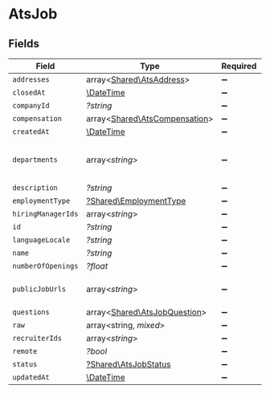 # AtsJob


## Fields

| Field                                                                   | Type                                                                    | Required                                                                | Description                                                             |
| ----------------------------------------------------------------------- | ----------------------------------------------------------------------- | ----------------------------------------------------------------------- | ----------------------------------------------------------------------- |
| `addresses`                                                             | array<[Shared\AtsAddress](../../Models/Shared/AtsAddress.md)>           | :heavy_minus_sign:                                                      | N/A                                                                     |
| `closedAt`                                                              | [\DateTime](https://www.php.net/manual/en/class.datetime.php)           | :heavy_minus_sign:                                                      | N/A                                                                     |
| `companyId`                                                             | *?string*                                                               | :heavy_minus_sign:                                                      | N/A                                                                     |
| `compensation`                                                          | array<[Shared\AtsCompensation](../../Models/Shared/AtsCompensation.md)> | :heavy_minus_sign:                                                      | N/A                                                                     |
| `createdAt`                                                             | [\DateTime](https://www.php.net/manual/en/class.datetime.php)           | :heavy_minus_sign:                                                      | N/A                                                                     |
| `departments`                                                           | array<*string*>                                                         | :heavy_minus_sign:                                                      | The names of the departments/divisions that this job belongs to         |
| `description`                                                           | *?string*                                                               | :heavy_minus_sign:                                                      | N/A                                                                     |
| `employmentType`                                                        | [?Shared\EmploymentType](../../Models/Shared/EmploymentType.md)         | :heavy_minus_sign:                                                      | N/A                                                                     |
| `hiringManagerIds`                                                      | array<*string*>                                                         | :heavy_minus_sign:                                                      | N/A                                                                     |
| `id`                                                                    | *?string*                                                               | :heavy_minus_sign:                                                      | N/A                                                                     |
| `languageLocale`                                                        | *?string*                                                               | :heavy_minus_sign:                                                      | N/A                                                                     |
| `name`                                                                  | *?string*                                                               | :heavy_minus_sign:                                                      | N/A                                                                     |
| `numberOfOpenings`                                                      | *?float*                                                                | :heavy_minus_sign:                                                      | N/A                                                                     |
| `publicJobUrls`                                                         | array<*string*>                                                         | :heavy_minus_sign:                                                      | URLs for pages containing public listings for the job                   |
| `questions`                                                             | array<[Shared\AtsJobQuestion](../../Models/Shared/AtsJobQuestion.md)>   | :heavy_minus_sign:                                                      | N/A                                                                     |
| `raw`                                                                   | array<string, *mixed*>                                                  | :heavy_minus_sign:                                                      | N/A                                                                     |
| `recruiterIds`                                                          | array<*string*>                                                         | :heavy_minus_sign:                                                      | N/A                                                                     |
| `remote`                                                                | *?bool*                                                                 | :heavy_minus_sign:                                                      | N/A                                                                     |
| `status`                                                                | [?Shared\AtsJobStatus](../../Models/Shared/AtsJobStatus.md)             | :heavy_minus_sign:                                                      | N/A                                                                     |
| `updatedAt`                                                             | [\DateTime](https://www.php.net/manual/en/class.datetime.php)           | :heavy_minus_sign:                                                      | N/A                                                                     |